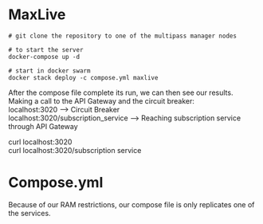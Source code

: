 # MaxLive

```
# git clone the repository to one of the multipass manager nodes

# to start the server
docker-compose up -d

# start in docker swarm
docker stack deploy -c compose.yml maxlive
```

After the compose file complete its run, we can then see our results.<br/>
Making a call to the API Gateway and the circuit breaker: <br/>
localhost:3020 --> Circuit Breaker<br/>
localhost:3020/subscription_service --> Reaching subscription service through API Gateway<br/>

curl localhost:3020 <br/>
curl localhost:3020/subscription service

# Compose.yml

Because of our RAM restrictions, our compose file is only replicates one of the services.
